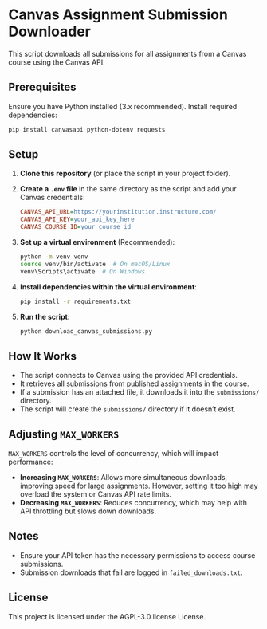 # Canvas Assignment Submission Downloader

This script downloads all submissions for all assignments from a Canvas course using the Canvas API.

## Prerequisites

Ensure you have Python installed (3.x recommended). Install required dependencies:

```bash
pip install canvasapi python-dotenv requests
```

## Setup

1. **Clone this repository** (or place the script in your project folder).
2. **Create a `.env` file** in the same directory as the script and add your Canvas credentials:

   ```ini
   CANVAS_API_URL=https://yourinstitution.instructure.com/
   CANVAS_API_KEY=your_api_key_here
   CANVAS_COURSE_ID=your_course_id
   ```

3. **Set up a virtual environment** (Recommended):

   ```bash
   python -m venv venv
   source venv/bin/activate  # On macOS/Linux
   venv\Scripts\activate  # On Windows
   ```

4. **Install dependencies within the virtual environment**:

   ```bash
   pip install -r requirements.txt
   ```

5. **Run the script**:

   ```bash
   python download_canvas_submissions.py
   ```

## How It Works

- The script connects to Canvas using the provided API credentials.
- It retrieves all submissions from published assignments in the course.
- If a submission has an attached file, it downloads it into the `submissions/` directory.
- The script will create the `submissions/` directory if it doesn’t exist.

## Adjusting `MAX_WORKERS`

`MAX_WORKERS` controls the level of concurrency, which will impact performance:

- **Increasing `MAX_WORKERS`**: Allows more simultaneous downloads, improving speed for large assignments. However, setting it too high may overload the system or Canvas API rate limits.
- **Decreasing `MAX_WORKERS`**: Reduces concurrency, which may help with API throttling but slows down downloads.

## Notes

- Ensure your API token has the necessary permissions to access course submissions.
- Submission downloads that fail are logged in `failed_downloads.txt`. 

## License

This project is licensed under the  AGPL-3.0 license License.
